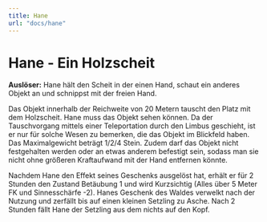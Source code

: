 ```yaml
---
title: Hane
url: "docs/hane"
---
```


# Hane - Ein Holzscheit
**Auslöser:** Hane hält den Scheit in der einen Hand, schaut ein anderes Objekt an und schnippst mit der freien Hand. 

Das Objekt innerhalb der Reichweite von 20 Metern tauscht den Platz mit dem Holzscheit. Hane muss das Objekt sehen können. Da der Tauschvorgang mittels einer Teleportation durch den Limbus geschieht, ist er nur für solche Wesen zu bemerken, die das Objekt im Blickfeld haben. Das Maximalgewicht  beträgt 1/2/4 Stein. Zudem darf das Objekt nicht festgehalten werden oder an etwas anderem befestigt sein, sodass man sie nicht ohne größeren Kraftaufwand mit der Hand entfernen könnte.

Nachdem Hane den Effekt seines Geschenks ausgelöst hat, erhält er für 2 Stunden den Zustand Betäubung 1 und wird Kurzsichtig (Alles über 5 Meter FK und Sinnesschärfe -2). Hanes Geschenk des Waldes verwelkt nach der Nutzung und zerfällt bis auf einen kleinen Setzling zu Asche. Nach 2 Stunden fällt Hane der Setzling aus dem nichts auf den Kopf.